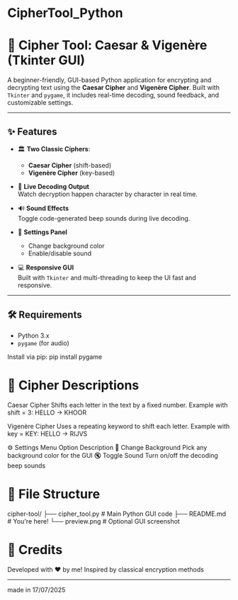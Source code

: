 # CipherTool_Python

# 🔐 Cipher Tool: Caesar & Vigenère (Tkinter GUI)

A beginner-friendly, GUI-based Python application for encrypting and decrypting text using the **Caesar Cipher** and **Vigenère Cipher**. Built with `Tkinter` and `pygame`, it includes real-time decoding, sound feedback, and customizable settings.

---

## ✨ Features

- 🏛️ **Two Classic Ciphers**:  
  - **Caesar Cipher** (shift-based)
  - **Vigenère Cipher** (key-based)

- 🔁 **Live Decoding Output**  
  Watch decryption happen character by character in real time.

- 🔊 **Sound Effects**  
  Toggle code-generated beep sounds during live decoding.

- 🎨 **Settings Panel**  
  - Change background color  
  - Enable/disable sound  

- 💻 **Responsive GUI**  
  Built with `Tkinter` and multi-threading to keep the UI fast and responsive.

---

## 🛠️ Requirements

- Python 3.x
- `pygame` (for audio)

Install via pip:
pip install pygame

   
# 🧠 Cipher Descriptions
Caesar Cipher
Shifts each letter in the text by a fixed number.
Example with shift = 3: HELLO → KHOOR

Vigenère Cipher
Uses a repeating keyword to shift each letter.
Example with key = KEY: HELLO → RIJVS

⚙️ Settings Menu
Option	Description
🎨 Change Background	Pick any background color for the GUI
🔇 Toggle Sound	Turn on/off the decoding beep sounds

# 📁 File Structure
cipher-tool/
├── cipher_tool.py       # Main Python GUI code
├── README.md            # You're here!
└── preview.png          # Optional GUI screenshot

# 🙌 Credits
Developed with ❤️ by me!
Inspired by classical encryption methods

---
made in 17/07/2025
